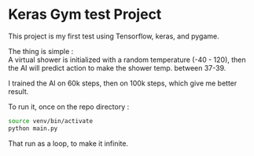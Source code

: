 # Keras Gym test Project

This project is my first test using Tensorflow, keras, and pygame.

The thing is simple :  
A virtual shower is initialized with a random temperature (-40 - 120), then the AI will predict action to make the shower temp. between 37-39.

I trained the AI on 60k steps, then on 100k steps, which give me better result.

To run it, once on the repo directory : 
```bash
source venv/bin/activate
python main.py
```

That run as a loop, to make it infinite.